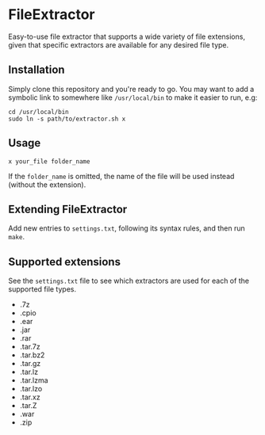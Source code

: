 # FileExtractor
Easy-to-use file extractor that supports a wide variety of file extensions, given that specific extractors are available for any desired file type.

## Installation
Simply clone this repository and you're ready to go. You may want to add a symbolic link to somewhere like `/usr/local/bin` to make it easier to run, e.g:
```
cd /usr/local/bin
sudo ln -s path/to/extractor.sh x
```

## Usage
`x your_file folder_name`

If the `folder_name` is omitted, the name of the file will be used instead (without the extension).

## Extending FileExtractor
Add new entries to `settings.txt`, following its syntax rules, and then run `make`.

## Supported extensions
See the `settings.txt` file to see which extractors are used for each of the supported file types.
* .7z
* .cpio
* .ear
* .jar
* .rar
* .tar.7z
* .tar.bz2
* .tar.gz
* .tar.lz
* .tar.lzma
* .tar.lzo
* .tar.xz
* .tar.Z
* .war
* .zip
